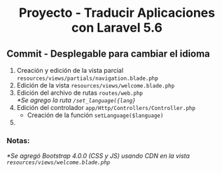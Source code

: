 


  <!-- Title -->
  <h1 align="center">Proyecto - Traducir Aplicaciones con Laravel 5.6</h1>
  <!-- End Title -->

  <!-- Commit name -->
  <h2>Commit - <strong>Desplegable para cambiar el idioma</strong></h2>
  <!-- End Commit name -->
  
  
<!-- Commit instructions -->
<ol>
  <li>Creación y edición de la vista parcial <code>resources/views/partials/navigation.blade.php</code></li>
  <li>Edición de la vista <code>resources/views/welcome.blade.php</code></li>
  <li>
    Edición del archivo de rutas <code>routes/web.php</code>
    <br>
    <em>*Se agrego la ruta <code>/set_language({lang}</code></em>
  </li>
  <li>
    Edición del controlador <code>app/Http/Controllers/Controller.php</code>
    <ul>
      <li>Creación de la función <code>setLanguage($language)</code></li>
    </ul>
  </li>
  <li></li>
</ol>
<!-- End Commit instructions -->
  
<!-- Notes -->
<h3>Notas:</h3>
<ul>
 
</ul>

<em>*Se agregó Bootstrap 4.0.0 (CSS y JS) usando CDN en la vista <code>resources/views/welcome.blade.php</code></em>
<!-- End notes -->
